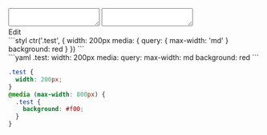 <div data-size="200" class="code-cont" data-example="query-helpers-A">
    <div class="code">
        <div class="code-wrap">
            <textarea id="stylus"></textarea>
            <textarea id="css"></textarea>
            <div class="edit-code">
                <span>Edit</span>
            </div>
        </div>
    </div>
</div>


<div data-size="200" data-examples="stylus"></div>
```styl
ctr('.test', {
  width: 200px
  media: {
    query: {
      max-width: 'md'
    }
    background: red
  }
})
```

<div data-size="200" data-examples="yaml"></div>
```yaml
.test:
  width: 200px
  media:
    query:
      max-width: md
    background: red
```

```css
.test {
  width: 200px;
}
@media (max-width: 800px) {
  .test {
    background: #f00;
  }
}
```
<div class="cf"></div>
